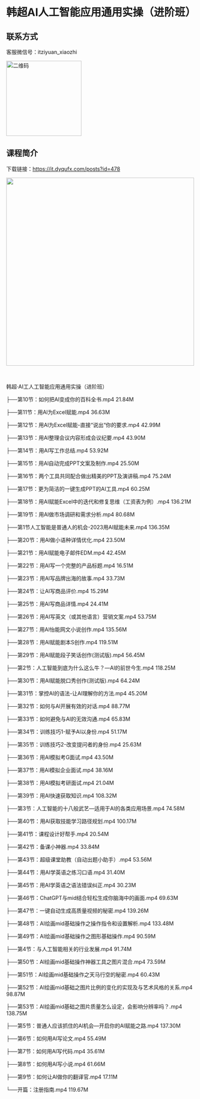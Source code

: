 # 韩超AI人工智能应用通用实操（进阶班）

## 联系方式

客服微信号：itziyuan_xiaozhi

<img src="https://ziyuanyun.oss-cn-guangzhou.aliyuncs.com/common/20240614073449/666b82192834a.jpg" width="200" height="200" alt="二维码">

## 课程简介

下载链接：https://it.dyqufx.com/posts?id=478

<img src="https://ziyuanyun.oss-cn-guangzhou.aliyuncs.com/yun/20240515152003/6644622353bec.jpg" width="500" alt="">

  &nbsp;

 韩超·AI工人工智能应用通用实操（进阶班）



 ├──第10节：如何把Al变成你的百科全书.mp4 21.84M

 ├──第11节：用Al为Excel赋能.mp4 36.63M

 ├──第12节：用Al为Excel赋能-直接“说出“你的要求.mp4 42.99M

 ├──第13节：用Al整理会议内容形成会议纪要.mp4 43.90M

 ├──第14节：用Al写工作总结.mp4 53.92M

 ├──第15节：用Al自动完成PPT文案及制作.mp4 25.50M

 ├──第16节：两个工具共同配合做出精美的PPT及演讲稿.mp4 75.24M

 ├──第17节：更为简洁的一键生成PPT的AI工具.mp4 60.25M

 ├──第18节：用AI赋能Excel中的迭代和修复思维（工资表为例）.mp4 136.21M

 ├──第19节：用Al做市场调研和需求分析.mp4 80.68M

 ├──第1节人工智能是普通人的机会-2023用AI赋能未来.mp4 136.35M

 ├──第20节：用Al做小语种详情优化.mp4 23.50M

 ├──第21节：用AI赋能电子邮件EDM.mp4 42.45M

 ├──第22节：用Al写一个完整的产品标题.mp4 16.51M

 ├──第23节：用Al写品牌出海的故事.mp4 33.73M

 ├──第24节：让Al写商品评价.mp4 15.29M

 ├──第25节：用Al写商品详情.mp4 24.41M

 ├──第26节：用AI写英文（或其他语言）营销文案.mp4 53.75M

 ├──第27节：用Al怡能网文小说创作.mp4 135.56M

 ├──第28节：用Al赋能剧本S创作.mp4 119.51M

 ├──第29节：用Al赋能段子笑话创作(测试版).mp4 56.45M

 ├──第2节：人工智能到底为什么这么牛？—Al的前世今生.mp4 118.25M

 ├──第30节：用Al赋能脱口秀创作(测试版).mp4 64.24M

 ├──第31节：掌控Al的语法-让Al理解你的方法.mp4 45.20M

 ├──第32节：如何与Al开展有效的对话.mp4 88.77M

 ├──第33节：如何避免与Al的无效沟通.mp4 65.83M

 ├──第34节：训练技巧1-赋予Al以身份.mp4 51.17M

 ├──第35节：训练技巧2-改变提问者的身份.mp4 25.63M

 ├──第36节：用Al模拟考G面试.mp4 43.50M

 ├──第37节：用Al模拟企业面试.mp4 38.16M

 ├──第38节：用AI模拟考研面试.mp4 21.04M

 ├──第39节：用Al快速获取知识.mp4 108.32M

 ├──第3节：人工智能的十八般武艺—适用于AI的各类应用场景.mp4 74.58M

 ├──第40节：用Al获取技能学习路径规划.mp4 100.17M

 ├──第41节：课程设计好帮手.mp4 20.54M

 ├──第42节：备课小神器.mp4 33.84M

 ├──第43节：超级课堂助教（自动出题小助手）.mp4 53.56M

 ├──第44节：用AI学英语之练习口语.mp4 31.40M

 ├──第45节：用AI学英语之语法错误纠正.mp4 30.23M

 ├──第46节：ChatGPT与mid结合轻松生成你脑海中的画面.mp4 69.63M

 ├──第47节：一键自动生成高质量视频的秘密.mp4 139.26M

 ├──第48节：AI绘画mid基础操作之操作指令和设置解析.mp4 133.48M

 ├──第49节：AI绘画mid基础操作之图形基础操作.mp4 90.59M

 ├──第4节：与人工智能相关的行业发展.mp4 91.74M

 ├──第50节：AI绘画mid基础操作神器工具之图片混合.mp4 73.59M

 ├──第51节：AI绘画mid基础操作之天马行空的秘密.mp4 60.43M

 ├──第52节：AI绘画mid基础之图片比例的变化的实现及与艺术风格的关系.mp4 98.87M

 ├──第53节：AI绘画mid基础之图片质量怎么设定，会影响分辨率吗？.mp4 138.75M

 ├──第5节：普通人应该抓住的Al机会—开启你的Al赋能之路.mp4 137.30M

 ├──第6节：如何用Al写论文.mp4 55.49M

 ├──第7节：如何用Al写代码.mp4 35.61M

 ├──第8节：如何用Al写小说.mp4 61.66M

 ├──第9节：如何让Al做你的翻译官.mp4 17.11M

 └──开篇：注册指南.mp4 119.67M

  